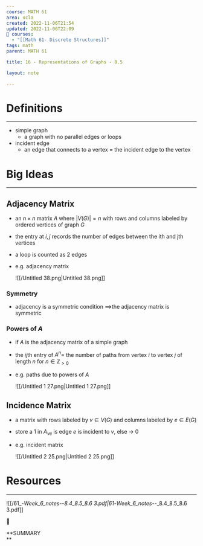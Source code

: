 ```yaml
---
course: MATH 61
area: ucla
created: 2022-11-06T21:54
updated: 2022-11-06T22:09
📕 courses:
  - "[[Math 61- Discrete Structures]]"
tags: math
parent: MATH 61

title: 16 - Representations of Graphs - 8.5

layout: note

---
```

# Definitions

---

- simple graph
    - a graph with no parallel edges or loops
- incident edge
    - an edge that connects to a vertex = the incident edge to the vertex

# Big Ideas

---

## Adjacency Matrix

- an $n\times n$﻿ matrix $A$﻿ where $|V(G)|=n$﻿ with rows and columns labeled by ordered vertices of graph $G$﻿
- the entry at $i,j$﻿ records the number of edges between the ith and jth vertices
- a loop is counted as 2 edges
- e.g. adjacency matrix
    
    ![[/Untitled 38.png|Untitled 38.png]]
    

### Symmetry

- adjacency is a symmetric condition $\implies$﻿the adjacency matrix is symmetric

### Powers of $A$﻿

- if $A$﻿ is the adjacency matrix of a simple graph
- the $ij$﻿th entry of $A^n=$﻿ the number of paths from vertex $i$﻿ to vertex $j$﻿ of length $n$﻿ for $n\in\mathbb{Z}_{>0}$﻿
- e.g. paths due to powers of $A$﻿
    
    ![[/Untitled 1 27.png|Untitled 1 27.png]]
    

## Incidence Matrix

- a matrix with rows labeled by $v\in V(G)$﻿ and columns labeled by $e\in E(G)$﻿
- store a 1 in $A_{ve}$﻿ is edge $e$﻿ is incident to $v$﻿, else → 0
- e.g. incident matrix
    
    ![[/Untitled 2 25.png|Untitled 2 25.png]]
    

# Resources

---

![[/61_-_Week_6_notes_--_8.4_8.5_8.6 3.pdf|61_-_Week_6_notes_--_8.4_8.5_8.6 3.pdf]]

📌

**SUMMARY  
**
